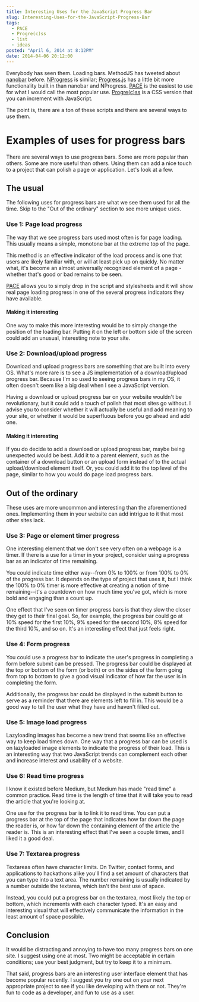 ```yaml
---
title: Interesting Uses for the JavaScript Progress Bar
slug: Interesting-Uses-for-the-JavaScript-Progress-Bar
tags:
  - PACE
  - Progre(c)ss
  - list
  - ideas
posted: "April 6, 2014 at 8:12PM"
date: 2014-04-06 20:12:00
---
```


Everybody has seen them. Loading bars. MethodJS has tweeted about [nanobar](http://nanobar.micronube.com/) before. [NProgress](http://ricostacruz.com/nprogress/) is similar; [Progress.js](http://usablica.github.io/progress.js/) has a little bit more functionality built in than nanobar and NProgress. [PACE](http://github.hubspot.com/pace/docs/welcome/) is the easiest to use for what I would call the most popular use. [Progre(c)ss](http://jh3y.github.io/progre-c-ss/) is a CSS version that you can increment with JavaScript.

The point is, there are a ton of these scripts and there are several ways to use them.

# Examples of uses for progress bars

There are several ways to use progress bars. Some are more popular than others. Some are more useful than others. Using them can add a nice touch to a project that can polish a page or application. Let's look at a few.

## The usual

The following uses for progress bars are what we see them used for all the time. Skip to the "Out of the ordinary" section to see more unique uses.

### Use 1: Page load progress

The way that we see progress bars used most often is for page loading. This usually means a simple, monotone bar at the extreme top of the page.

This method is an effective indicator of the load process and is one that users are likely familiar with, or will at least pick up on quickly. No matter what, it's become an almost universally recognized element of a page - whether that's good or bad remains to be seen.

[PACE](http://github.hubspot.com/pace/docs/welcome/) allows you to simply drop in the script and stylesheets and it will show real page loading progress in one of the several progress indicators they have available.

#### Making it interesting

One way to make this more interesting would be to simply change the position of the loading bar. Putting it on the left or bottom side of the screen could add an unusual, interesting note to your site.

### Use 2: Download/upload progress

Download and upload progress bars are something that are built into every OS. What's more rare is to see a JS implementation of a download/upload progress bar. Because I'm so used to seeing progress bars in my OS, it often doesn't seem like a big deal when I see a JavaScript version.

Having a download or upload progress bar on your website wouldn't be revolutionary, but it could add a touch of polish that most sites go without. I advise you to consider whether it will actually be useful and add meaning to your site, or whether it would be superfluous before you go ahead and add one.

#### Making it interesting

If you do decide to add a download or upload progress bar, maybe being unexpected would be best. Add it to a parent element, such as the container of a download button or an upload form instead of to the actual upload/download element itself. Or, you could add it to the top level of the page, similar to how you would do page load progress bars.

## Out of the ordinary

These uses are more uncommon and interesting than the aforementioned ones. Implementing them in your website can add intrigue to it that most other sites lack.

### Use 3: Page or element timer progress

One interesting element that we don't see very often on a webpage is a timer. If there is a use for a timer in your project, consider using a progress bar as an indicator of time remaining.

You could indicate time either way--from 0% to 100% or from 100% to 0% of the progress bar. It depends on the type of project that uses it, but I think the 100% to 0% timer is more effective at creating a notion of time remaining--it's a countdown on how much time you've got, which is more bold and engaging than a count up.

One effect that I've seen on timer progress bars is that they slow the closer they get to their final goal. So, for example, the progress bar could go at 10% speed for the first 10%, 9% speed for the second 10%, 8% speed for the third 10%, and so on. It's an interesting effect that just feels right.

### Use 4: Form progress

You could use a progress bar to indicate the user's progress in completing a form before submit can be pressed. The progress bar could be displayed at the top or bottom of the form (or both) or on the sides of the form going from top to bottom to give a good visual indicator of how far the user is in completing the form.

Additionally, the progress bar could be displayed in the submit button to serve as a reminder that there are elements left to fill in. This would be a good way to tell the user what they have and haven't filled out.

### Use 5: Image load progress

Lazyloading images has become a new trend that seems like an effective way to keep load times down. One way that a progress bar can be used is on lazyloaded image elements to indicate the progress of their load. This is an interesting way that two JavaScript trends can complement each other and increase interest and usability of a website.

### Use 6: Read time progress

I know it existed before Medium, but Medium has made "read time" a common practice. Read time is the length of time that it will take you to read the article that you're looking at.

One use for the progress bar is to link it to read time. You can put a progress bar at the top of the page that indicates how far down the page the reader is, or how far down the containing element of the article the reader is. This is an interesting effect that I've seen a couple times, and I liked it a good deal.

### Use 7: Textarea progress

Textareas often have character limits. On Twitter, contact forms, and applications to hackathons alike you'll find a set amount of characters that you can type into a text area. The number remaining is usually indicated by a number outside the textarea, which isn't the best use of space.

Instead, you could put a progress bar on the textarea, most likely the top or bottom, which increments with each character typed. It's an easy and interesting visual that will effectively communicate the information in the least amount of space possible.

## Conclusion

It would be distracting and annoying to have too many progress bars on one site. I suggest using one at most. Two might be acceptable in certain conditions; use your best judgment, but try to keep it to a minimum.

That said, progress bars are an interesting user interface element that has become popular recently. I suggest you try one out on your next appropriate project to see if you like developing with them or not. They're fun to code as a developer, and fun to use as a user.

